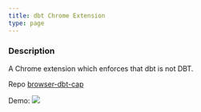 ```yaml
---
title: dbt Chrome Extension
type: page
---
```


### Description
A Chrome extension which enforces that dbt is not DBT.

Repo [browser-dbt-cap](https://github.com/zsombor-flds/browser-dbt-cap)

Demo:
![](/misc/chrome_cap_demo.gif)
